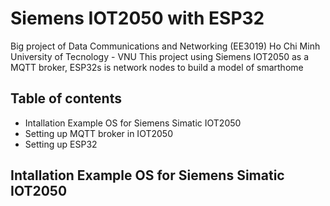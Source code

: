 # Siemens IOT2050 with ESP32
Big project of Data Communications and Networking (EE3019) Ho Chi Minh University of Tecnology - VNU
This project using Siemens IOT2050 as a MQTT broker, ESP32s is network nodes to build a model of smarthome
## Table of contents
- Intallation Example OS for Siemens Simatic IOT2050
- Setting up MQTT broker in IOT2050
- Setting up ESP32
## Intallation Example OS for Siemens Simatic IOT2050
